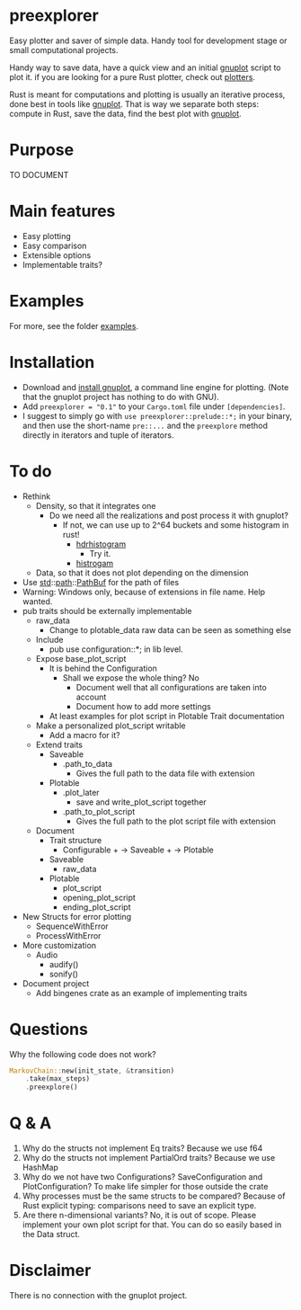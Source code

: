 # preexplorer
Easy plotter and saver of simple data. Handy tool for development stage or small computational projects. 



Handy way to save data, have a quick view and an initial [gnuplot](http://www.gnuplot.info/) script to plot it. 
if you are looking for a pure Rust plotter, check out [plotters](https://crates.io/crates/plotters).



Rust is meant for computations and plotting is usually an iterative process, done best in tools like [gnuplot](http://www.gnuplot.info/). That is way we separate both steps: compute in Rust, save the data, find the best plot with [gnuplot](http://www.gnuplot.info/). 

# Purpose

TO DOCUMENT

# Main features

- Easy plotting
- Easy comparison
- Extensible options
- Implementable traits?

# Examples

For more, see the folder [examples](https://github.com/rasa200/preexplorer/tree/master/examples). 

# Installation

- Download and [install gnuplot](http://www.gnuplot.info/download.html), a command line engine for plotting. (Note that the gnuplot project has nothing to do with GNU).
- Add ``preexplorer = "0.1"`` to your ``Cargo.toml`` file under ``[dependencies]``.
- I suggest to simply go with ``use preexplorer::prelude::*;`` in your binary, and then use the short-name ``pre::...`` and the ``preexplore`` method directly in iterators and tuple of iterators.



# To do

- Rethink
  - Density, so that it integrates one
    - Do we need all the realizations and post process it with gnuplot?
      - If not, we can use up to 2^64 buckets and some histogram in rust!
        - [hdrhistogram](https://crates.io/crates/hdrhistogram)
          - Try it.
        - [histrogam](https://crates.io/crates/histogram) 
  - Data, so that it does not plot depending on the dimension
- Use [std](https://doc.rust-lang.org/std/index.html)::[path](https://doc.rust-lang.org/std/path/index.html)::[PathBuf](https://doc.rust-lang.org/std/path/struct.PathBuf.html) for the path of files
- Warning: Windows only, because of extensions in file name. Help wanted.
- pub traits should be externally implementable
  - raw_data
    - Change to plotable_data
      raw data can be seen as something else
  - Include 
    - pub use configuration::*; 
      in lib level.
  - Expose base_plot_script
    - It is behind the Configuration 
      - Shall we expose the whole thing? No
        - Document well that all configurations are taken into account
        - Document how to add more settings
    - At least examples for plot script in Plotable Trait documentation
  - Make a personalized plot_script writable
    - Add a macro for it?
  - Extend traits
    - Saveable
      - .path_to_data
        - Gives the full path to the data file
          with extension
    - Plotable
      - .plot_later 
        - save and write_plot_script together
      - .path_to_plot_script
        - Gives the full path to the plot script file
          with extension
  - Document 
    - Trait structure
      - Configurable + -> Saveable + -> Plotable
    - Saveable
      - raw_data
    - Plotable
      - plot_script
      - opening_plot_script
      - ending_plot_script
- New Structs for error plotting
  - SequenceWithError 
  - ProcessWithError
- More customization
  - Audio
    - audify()
    - sonify()
- Document project
  - Add bingenes crate as an example of implementing traits

# Questions

Why the following code does not work?

```rust
MarkovChain::new(init_state, &transition)
    .take(max_steps)
	.preexplore()
```



# Q & A

1. Why do the structs not implement Eq traits?
   Because we use f64
2. Why do the structs not implement PartialOrd traits?
   Because we use HashMap
3. Why do we not have two Configurations? SaveConfiguration and PlotConfiguration?
   To make life simpler for those outside the crate
4. Why processes must be the same structs to be compared? 
   Because of Rust explicit typing: comparisons need to save an explicit type. 
5. Are there n-dimensional variants?
   No, it is out of scope. Please implement your own plot script for that. You can do so easily based in the Data struct. 

# Disclaimer

There is no connection with the gnuplot project.
